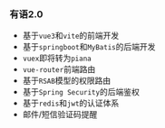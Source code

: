 ### 有语2.0
- 基于`vue3`和`vite`的前端开发
- 基于`springboot`和`MyBatis`的后端开发
- `vuex`即将转为`piana`
- `vue-router`前端路由
- 基于`RSAB`模型的权限路由
- 基于`Spring Security`的后端鉴权
- 基于`redis`和`jwt`的认证体系
- 邮件/短信验证码提醒
